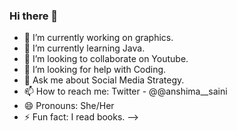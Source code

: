 ### Hi there 👋


- 🔭 I’m currently working on graphics.
- 🌱 I’m currently learning Java.
- 👯 I’m looking to collaborate on Youtube.
- 🤔 I’m looking for help with Coding.
- 💬 Ask me about Social Media Strategy.
- 📫 How to reach me: Twitter - @@anshima__saini
- 😄 Pronouns: She/Her
- ⚡ Fun fact: I read books.
-->
